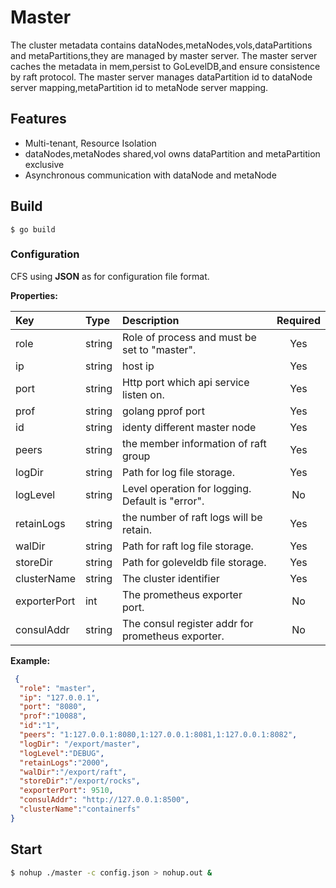 # Master

  The cluster metadata contains dataNodes,metaNodes,vols,dataPartitions and metaPartitions,they are managed by master server. The master server caches the metadata in mem,persist to GoLevelDB,and ensure consistence by raft protocol.
  The master server manages dataPartition id to dataNode server mapping,metaPartition id to metaNode server mapping.

## Features

- Multi-tenant, Resource Isolation
- dataNodes,metaNodes shared,vol owns dataPartition and metaPartition exclusive
- Asynchronous communication with dataNode and metaNode

## Build

```shell
$ go build
```
### Configuration

CFS using **JSON** as for configuration file format.

**Properties:**

| Key           | Type     | Description                                      | Required |
| :---------    | :------- | :----------------------------------------------- | :------: |
| role          | string   | Role of process and must be set to "master".     | Yes      |
| ip            | string   | host ip                                          | Yes      |
| port          | string   | Http port which api service listen on.           | Yes      |
| prof          | string   | golang pprof port                                | Yes      |
| id            | string   | identy different master node                     | Yes      |
| peers         | string   | the member information of raft group             | Yes      |
| logDir        | string   | Path for log file storage.                       | Yes      |
| logLevel      | string   | Level operation for logging. Default is "error". | No       |
| retainLogs    | string   | the number of raft logs will be retain.          | Yes      |
| walDir        | string   | Path for raft log file storage.                  | Yes      |
| storeDir      | string   | Path for goleveldb file storage.                 | Yes      |
| clusterName   | string   | The cluster identifier                           | Yes      |
| exporterPort  | int      | The prometheus exporter port.                    | No      |
| consulAddr    | string   | The consul register addr for prometheus exporter.| No      |

**Example:**
  ```json
   {
    "role": "master",
    "ip": "127.0.0.1",
    "port": "8080",
    "prof":"10088",
    "id":"1",
    "peers": "1:127.0.0.1:8080,1:127.0.0.1:8081,1:127.0.0.1:8082",
    "logDir": "/export/master",
    "logLevel":"DEBUG",
    "retainLogs":"2000",
    "walDir":"/export/raft",
    "storeDir":"/export/rocks",
    "exporterPort": 9510,
    "consulAddr": "http://127.0.0.1:8500",
    "clusterName":"containerfs"
}
```

## Start
```sh
$ nohup ./master -c config.json > nohup.out &
```